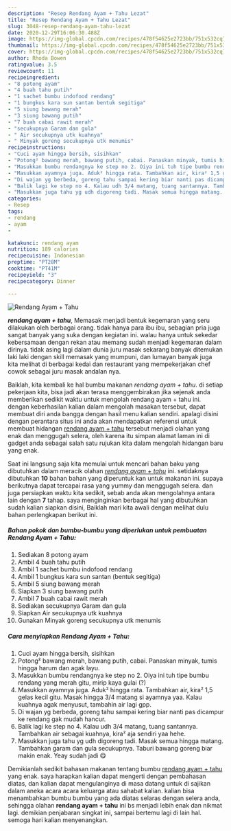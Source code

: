 ```yaml
---
description: "Resep Rendang Ayam + Tahu Lezat"
title: "Resep Rendang Ayam + Tahu Lezat"
slug: 3048-resep-rendang-ayam-tahu-lezat
date: 2020-12-29T16:06:30.488Z
image: https://img-global.cpcdn.com/recipes/478f54625e2723bb/751x532cq70/rendang-ayam-tahu-foto-resep-utama.jpg
thumbnail: https://img-global.cpcdn.com/recipes/478f54625e2723bb/751x532cq70/rendang-ayam-tahu-foto-resep-utama.jpg
cover: https://img-global.cpcdn.com/recipes/478f54625e2723bb/751x532cq70/rendang-ayam-tahu-foto-resep-utama.jpg
author: Rhoda Bowen
ratingvalue: 3.5
reviewcount: 11
recipeingredient:
- "8 potong ayam"
- "4 buah tahu putih"
- "1 sachet bumbu indofood rendang"
- "1 bungkus kara sun santan bentuk segitiga"
- "5 siung bawang merah"
- "3 siung bawang putih"
- "7 buah cabai rawit merah"
- "secukupnya Garam dan gula"
- " Air secukupnya utk kuahnya"
- " Minyak goreng secukupnya utk menumis"
recipeinstructions:
- "Cuci ayam hingga bersih, sisihkan"
- "Potong² bawang merah, bawang putih, cabai. Panaskan minyak, tumis hingga harum dan agak layu."
- "Masukkan bumbu rendangnya ke step no 2. Oiya ini tuh tipe bumbu rendang yang merah gitu, mirip kaya gulai (?)"
- "Masukkan ayamnya juga. Aduk² hingga rata. Tambahkan air, kira² 1,5 gelas kecil gitu. Masak hingga 3/4 matang si ayamnya yaa. Kalau kuahnya agak menyusut, tambahin air lagi gpp."
- "Di wajan yg berbeda, goreng tahu sampai kering biar nanti pas dicampur ke rendang gak mudah hancur."
- "Balik lagi ke step no 4. Kalau udh 3/4 matang, tuang santannya. Tambahkan air sebagai kuahnya, kira² aja sendiri yaa hehe."
- "Masukkan juga tahu yg udh digoreng tadi. Masak semua hingga matang. Tambahkan garam dan gula secukupnya. Taburi bawang goreng biar makin enak. Yeay sudah jadi 😋"
categories:
- Resep
tags:
- rendang
- ayam
- 

katakunci: rendang ayam  
nutrition: 189 calories
recipecuisine: Indonesian
preptime: "PT28M"
cooktime: "PT41M"
recipeyield: "3"
recipecategory: Dinner

---
```



![Rendang Ayam + Tahu](https://img-global.cpcdn.com/recipes/478f54625e2723bb/751x532cq70/rendang-ayam-tahu-foto-resep-utama.jpg)

<b><i>rendang ayam + tahu</i></b>, Memasak menjadi bentuk kegemaran yang seru dilakukan oleh berbagai orang. tidak hanya para ibu ibu, sebagian pria juga sangat banyak yang suka dengan kegiatan ini. walau hanya untuk sekedar kebersamaan dengan rekan atau memang sudah menjadi kegemaran dalam dirinya. tidak asing lagi dalam dunia juru masak sekarang banyak ditemukan laki laki dengan skill memasak yang mumpuni, dan lumayan banyak juga kita melihat di berbagai kedai dan restaurant yang mempekerjakan chef cowok sebagai juru masak andalan nya.

Baiklah, kita kembali ke hal bumbu makanan <i>rendang ayam + tahu</i>. di setiap pekerjaan kita, bisa jadi akan terasa menggembirakan jika sejenak anda memberikan sedikit waktu untuk mengolah rendang ayam + tahu ini. dengan keberhasilan kalian dalam mengolah masakan tersebut, dapat membuat diri anda bangga dengan hasil menu kalian sendiri. apalagi disini dengan perantara situs ini anda akan mendapatkan referensi untuk membuat hidangan <u>rendang ayam + tahu</u> tersebut menjadi olahan yang enak dan menggugah selera, oleh karena itu simpan alamat laman ini di gadget anda sebagai salah satu rujukan kita dalam mengolah hidangan baru yang enak.




Saat ini langsung saja kita memulai untuk mencari bahan baku yang dibutuhkan dalam meracik olahan <u><i>rendang ayam + tahu</i></u> ini. setidaknya dibutuhkan <b>10</b> bahan bahan yang diperuntuk kan untuk makanan ini. supaya berikutnya dapat tercapai rasa yang yummy dan menggugah selera. dan juga persiapkan waktu kita sedikit, sebab anda akan mengolahnya antara lain dengan <b>7</b> tahap. saya menginginkan berbagai hal yang dibutuhkan sudah kalian siapkan disini, Baiklah mari kita awali dengan melihat dulu bahan perlengkapan berikut ini.

<!--inarticleads1-->

##### Bahan pokok dan bumbu-bumbu yang diperlukan untuk pembuatan Rendang Ayam + Tahu:

1. Sediakan 8 potong ayam
1. Ambil 4 buah tahu putih
1. Ambil 1 sachet bumbu indofood rendang
1. Ambil 1 bungkus kara sun santan (bentuk segitiga)
1. Ambil 5 siung bawang merah
1. Siapkan 3 siung bawang putih
1. Ambil 7 buah cabai rawit merah
1. Sediakan secukupnya Garam dan gula
1. Siapkan  Air secukupnya utk kuahnya
1. Gunakan  Minyak goreng secukupnya utk menumis




<!--inarticleads2-->

##### Cara menyiapkan Rendang Ayam + Tahu:

1. Cuci ayam hingga bersih, sisihkan
1. Potong² bawang merah, bawang putih, cabai. Panaskan minyak, tumis hingga harum dan agak layu.
1. Masukkan bumbu rendangnya ke step no 2. Oiya ini tuh tipe bumbu rendang yang merah gitu, mirip kaya gulai (?)
1. Masukkan ayamnya juga. Aduk² hingga rata. Tambahkan air, kira² 1,5 gelas kecil gitu. Masak hingga 3/4 matang si ayamnya yaa. Kalau kuahnya agak menyusut, tambahin air lagi gpp.
1. Di wajan yg berbeda, goreng tahu sampai kering biar nanti pas dicampur ke rendang gak mudah hancur.
1. Balik lagi ke step no 4. Kalau udh 3/4 matang, tuang santannya. Tambahkan air sebagai kuahnya, kira² aja sendiri yaa hehe.
1. Masukkan juga tahu yg udh digoreng tadi. Masak semua hingga matang. Tambahkan garam dan gula secukupnya. Taburi bawang goreng biar makin enak. Yeay sudah jadi 😋




Demikianlah sedikit bahasan makanan tentang bumbu <u>rendang ayam + tahu</u> yang enak. saya harapkan kalian dapat mengerti dengan pembahasan diatas, dan kalian dapat mengulanginya di masa datang untuk di sajikan dalam aneka acara acara keluarga atau sahabat kalian. kalian bisa menambahkan bumbu bumbu yang ada diatas selaras dengan selera anda, sehingga olahan <b>rendang ayam + tahu</b> ini bs menjadi lebih enak dan nikmat lagi. demikian penjabaran singkat ini, sampai bertemu lagi di lain hal. semoga hari kalian menyenangkan.
